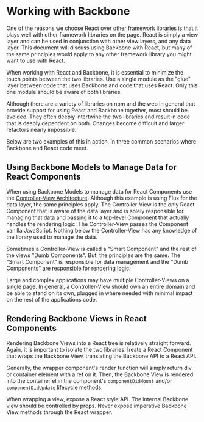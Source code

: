 # Working with Backbone

One of the reasons we choose React over other framework libraries is that it plays well with other framework libraries on the page. React is simply a view layer and can be used in conjunction with other view layers, and any data layer. This document will discuss using Backbone with React, but many of the same principles would apply to any other framework library you might want to use with React.

When working with React and Backbone, it is essential to minimize the touch points between the two libraries. Use a single module as the "glue" layer between code that uses Backbone and code that uses React. Only this one module should be aware of both libraries.

Although there are a variety of libraries on npm and the web in general that provide support for using React and Backbone together, most should be avoided. They often deeply intertwine the two libraries and result in code that is deeply dependent on both. Changes become difficult and larger refactors nearly impossible.

Below are two examples of this in action, in three common scenarios where Backbone and React code meet.


## Using Backbone Models to Manage Data for React Components

When using Backbone Models to manage data for React Components use the [Controller-View Architecture](https://facebook.github.io/flux/docs/overview.html#views-and-controller-views). Although this example is using Flux for the data layer, the same principles apply. The Controller-View is the only React Component that is aware of the data layer and is solely responsible for managing that data and passing it to a top-level Component that actually handles the rendering logic. The Controller-View passes the Component vanilla JavaScript. Nothing below the Controller-View has any knowledge of the library used to manage the data.

Sometimes a Controller-View is called a "Smart Component" and the rest of the views "Dumb Components". But, the principles are the same. The "Smart Component" is responsible for data management and the "Dumb Components" are responsible for rendering logic.

Large and complex applications may have multiple Controller-Views on a single page. In general, a Controller-View should own an entire domain and be able to stand on its own, plugged in where needed with minimal impact on the rest of the applications code.

## Rendering Backbone Views in React Components

Rendering Backbone Views into a React tree is relatively straight forward. Again, it is important to isolate the two libraries. Ireate a React Component that wraps the Backbone View, translating the Backbone API to a React API.

Generally, the wrapper component's render function will simply return div or container element with a ref on it. Then, the Backbone View is rendered into the container el in the component's `componentDidMount` and/or `componentDidUpdate` lifecycle methods.

When wrapping a view, expose a React style API. The internal Backbone view should be controlled by props. Never expose imperative Backbone View methods through the React wrapper.
